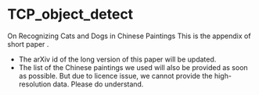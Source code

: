# TCP_object_detect
On Recognizing Cats and Dogs in Chinese Paintings
This is the appendix of short paper <On Recognizing Cats and Dogs in Chinese Paintings>.  
  - The arXiv id of the long version of this paper will be updated.
  - The list of the Chinese paintings we used will also be provided as soon as possible.  But due to licence issue, we cannot provide the high-resolution data.  Please do understand.
